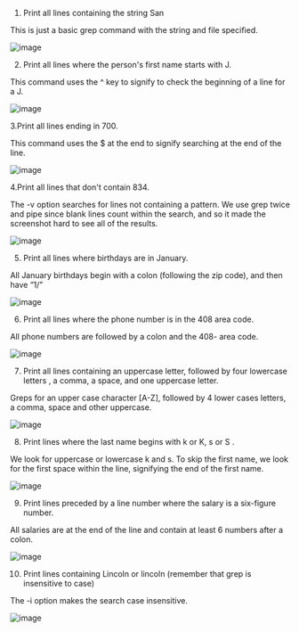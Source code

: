 1. Print all lines containing the string San

This is just a basic grep command with the string and file specified.

![image](https://user-images.githubusercontent.com/64757540/97485902-1e74e000-1931-11eb-82cb-fe2e281fe363.png)

2. Print all lines where the person's first name starts with J. 

This command uses the ^ key to signify to check the beginning of a line for a J.

![image](https://user-images.githubusercontent.com/64757540/97485944-2af93880-1931-11eb-9500-ceaf82289a0c.png)

3.Print all lines ending in 700. 

This command uses the $ at the end to signify searching at the end of the line.

![image](https://user-images.githubusercontent.com/64757540/97485962-30ef1980-1931-11eb-9bd9-0f9be9b6ed4f.png)

4.Print all lines that don't contain 834.

The -v option searches for lines not containing a pattern.  We use grep twice and pipe since blank lines count within the search, and so it made the screenshot hard to see all of the results.

![image](https://user-images.githubusercontent.com/64757540/97485997-39dfeb00-1931-11eb-8197-30a32fa7ecb3.png)

5. Print all lines where birthdays are in January.

All January birthdays begin with a colon (following the zip code), and then have “1/” 

![image](https://user-images.githubusercontent.com/64757540/97486025-4401e980-1931-11eb-9275-3b1934419310.png)

6. Print all lines where the phone number is in the 408 area code.

All phone numbers are followed by a colon and the 408- area code.

![image](https://user-images.githubusercontent.com/64757540/97486045-49f7ca80-1931-11eb-9557-ebb1ae45c597.png)

7. Print all lines containing an uppercase letter, followed by four lowercase letters , a comma, a space, and one uppercase letter.

Greps for an upper case character [A-Z], followed by 4 lower cases letters, a comma, space and other uppercase.

![image](https://user-images.githubusercontent.com/64757540/97486060-50864200-1931-11eb-9ddf-b75cea15dd57.png)

8. Print lines where the last name begins with k or K, s or S .

We look for uppercase or lowercase k and s. To skip the first name, we look for the first space within the line, signifying the end of the first name.

![image](https://user-images.githubusercontent.com/64757540/97486079-57ad5000-1931-11eb-94b4-0390af135277.png)

9. Print lines preceded by a line number where the salary is a six-figure number.

All salaries are at the end of the line and contain at least 6 numbers after a colon.

![image](https://user-images.githubusercontent.com/64757540/97486095-5da33100-1931-11eb-87cb-48ccb6fbf2a8.png)

10. Print lines containing Lincoln or lincoln (remember that grep is insensitive to case)

The -i option makes the search case insensitive.

![image](https://user-images.githubusercontent.com/64757540/97486122-6562d580-1931-11eb-8b51-3288fc713a41.png)


